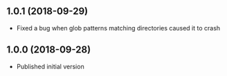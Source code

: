 ## 1.0.1 (2018-09-29)

- Fixed a bug when glob patterns matching directories caused it to crash

## 1.0.0 (2018-09-28)

- Published initial version
